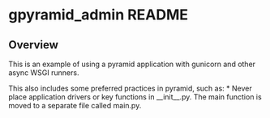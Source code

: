 gpyramid_admin README
=====================

Overview
--------

This is an example of using a pyramid application with gunicorn and other async WSGI runners.

This also includes some preferred practices in pyramid, such as:
    * Never place application drivers or key functions in \_\_init\_\_.py. The main function is moved to a separate file called main.py.
